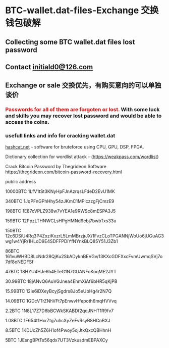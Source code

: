 # BTC-wallet.dat-files-Exchange 交换钱包破解
## Collecting some BTC wallet.dat files lost password
## Contact initiald0@126.com
## Exchange or sale 交换优先，有购买意向的可以单独谈价


### <span style="color:red"> Passwords for all of them are forgoten or lost. </span> With some luck and skills you may recover lost password and would be able to access the coins.

### usefull links and info for cracking wallet.dat
[hashcat.net](https://hashcat.net/hashcat/) - software for bruteforce using CPU, GPU, DSP, FPGA.

Dictionary collection for wordlist attack - (https://weakpass.com/wordlist)

Crack Bitcoin Password by Thegrideon Software  https://thegrideon.com/bitcoin-password-recovery.html


public address

10000BTC  1LfV1tSt3KNyHpFJnAzrqsLFdeD2EvU1MK

340BTC    1JqPFnGPhHhy54zJKmC1MPiczzgFjCmzE9

198BTC    1E87cVPLZ938w7vYEA1e9RWSc8mESPA3J5

159BTC    12PpzLTHNWCLsHPgHMNd9ebj7bwbTxs33u

150BTC    12c6DSiU4Rq3P4ZxziKxzrL5LmMBrzjrJX/1FvzCLoTPGANNjWoUo6jUGuAG3wg1w4YjR/1HLoD9E4SDFFPDiYfNYnkBLQ85Y51J3Zb1

86BTC     161vuWHBD8LcNdr28QjKu2SbADyknBEVGv/13KXcGDFXxcFvmUwmqSVj7o7df8oNEDFSf

47BTC     18HYU4HJe6h4ETeG1N7GUANFoKoqME2JYT

30.99BTC 18jANvQ6AuVGJnea4EhmXiAf6bHR5qKjPB

15.99BTC 12ie6iDXeyBcyjSgdrs8Jo5eUbHg4r2N7Q

14.09BTC 1GDcVTrZNhVFt7pEnwvHfepoth6mqHVVvq

2.2BTC  1N8L17Z7D6bBCWkSKABDf2qqJNHT1R9fv7

1.08BTC 1F654t1HxrZtg7uhcXyZeFvRsyB8HCnBXJ


8.5BTC    1KDUcZh5Z6H1of4Pwoy5ojJtkQxcQBHhnH

5BTC      1JEsngBPtTs56qdx7UT3VzkusdmEBPAXCy
